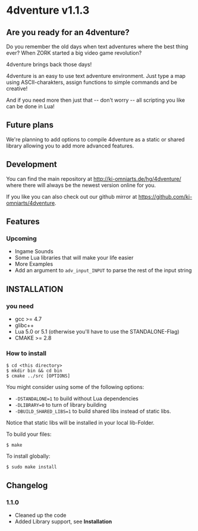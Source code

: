 # 4dventure v1.1.3 #

## Are you ready for an 4dventure? ##

Do you remember the old days when text adventures where the best thing ever?
When ZORK started a big video game revolution?

4dventure brings back those days!

4dventure is an easy to use text adventure environment.
Just type a map using ASCII-charakters,
assign functions to simple commands
and be creative!

And if you need more then just that -- don't worry --
all scripting you like can be done in Lua!

## Future plans ##

We're planning to add options to compile 4dventure
as a static or shared library
allowing you to add more advanced features.

## Development ##

You can find the main repository at
http://ki-omniarts.de/hg/4dventure/
where there will always be the newest version online for you.

If you like you can also check out our github mirror at
https://github.com/ki-omniarts/4dventure.

## Features ##

### Upcoming ###

 * Ingame Sounds
 * Some Lua libraries that will make your life easier
 * More Examples
 * Add an argument to `adv_input_INPUT` to parse the rest of the input string

## INSTALLATION ##

### you need ###

 * gcc >= 4.7
 * glibc++
 * Lua 5.0 or 5.1 (otherwise you'll have to use the STANDALONE-Flag)
 * CMAKE >= 2.8

### How to install ###

    $ cd <this directory>
    $ mkdir bin && cd bin
    $ cmake ../src [OPTIONS]

You might consider using some of the following options:

* `-DSTANDALONE=1` to build without Lua dependencies
* `-DLIBRARY=0` to turn of library building
* `-DBUILD_SHARED_LIBS=1` to build shared libs instead of static libs.

Notice that static libs will be installed in your local lib-Folder.

To build your files:

    $ make

To install globally:

    $ sudo make install

## Changelog ##

### 1.1.0 ###

* Cleaned up the code
* Added Library support, see __Installation__
